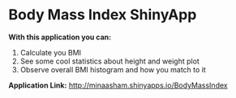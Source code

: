 # Body Mass Index ShinyApp

**With this application you can:**
1. Calculate you BMI
2. See some cool statistics about height and weight plot
3. Observe overall BMI histogram and how you match to it

**Application Link:** http://minaasham.shinyapps.io/BodyMassIndex
